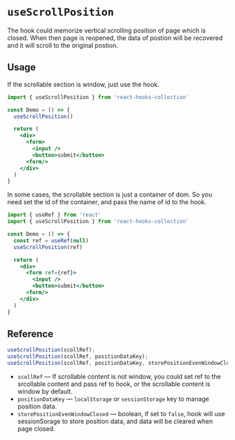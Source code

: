 # `useScrollPosition`

The hook could memorize vertical scrolling position of page which is closed. When then page is reopened, the data of postion will be recovered and it will scroll to the original postion.

## Usage

If the scrollable section is window, just use the hook.

```jsx
import { useScrollPosition } from 'react-hooks-collection'

const Demo = () => {
  useScrollPosition()

  return (
    <div>
      <form>
        <input />
        <button>submit</button>
      <form/>
    </div>
  )
}
```

In some cases, the scrollable section is just a container of dom. So you need set the id of the container, and pass the name of id to the hook.

```jsx
import { useRef } from 'react'
import { useScrollPosition } from 'react-hooks-collection'

const Demo = () => {
  const ref = useRef(null)
  useScrollPosition(ref)

  return (
    <div>
      <form ref={ref}>
        <input />
        <button>submit</button>
      <form/>
    </div>
  )
}
```

## Reference

```js
useScrollPosition(scollRef);
useScrollPosition(scollRef, positionDataKey);
useScrollPosition(scollRef, positionDataKey, storePositionEvenWindowClosed);
```

- `scollRef` &mdash; If scrollable content is not window, you could set ref to the srcollable content and pass ref to hook, or the scrollable content is window by default.
- `positionDataKey` &mdash; `localStorage` or `sessionStorage` key to manage position data.
- `storePositionEvenWindowClosed` &mdash; boolean, if set to `false`, hook will use sessionSorage to store position data, and data will be cleared when page closed.
